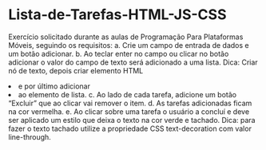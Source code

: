 # Lista-de-Tarefas-HTML-JS-CSS
Exercício solicitado durante as aulas de Programação Para Plataformas Móveis, seguindo os requisitos:
a. Crie um campo de entrada de dados e um botão adicionar.
b. Ao teclar enter no campo ou clicar no botão adicionar o valor do campo de
texto será adicionado a uma lista.
Dica: Criar nó de texto, depois criar elemento HTML <li> e por último
adicionar <li> ao elemento de lista.
c. Ao lado de cada tarefa, adicione um botão “Excluir” que ao clicar vai remover
o item.
d. As tarefas adicionadas ficam na cor vermelha.
e. Ao clicar sobre uma tarefa o usuário a concluí e deve ser aplicado um estilo
que deixa o texto na cor verde e tachado. Dica: para fazer o texto tachado
utilize a propriedade CSS text-decoration com valor line-through.
